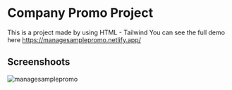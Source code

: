 # Company Promo Project
This is a project made by using HTML - Tailwind
You can see the full demo here https://managesamplepromo.netlify.app/

## Screenshoots
![managesamplepromo]()